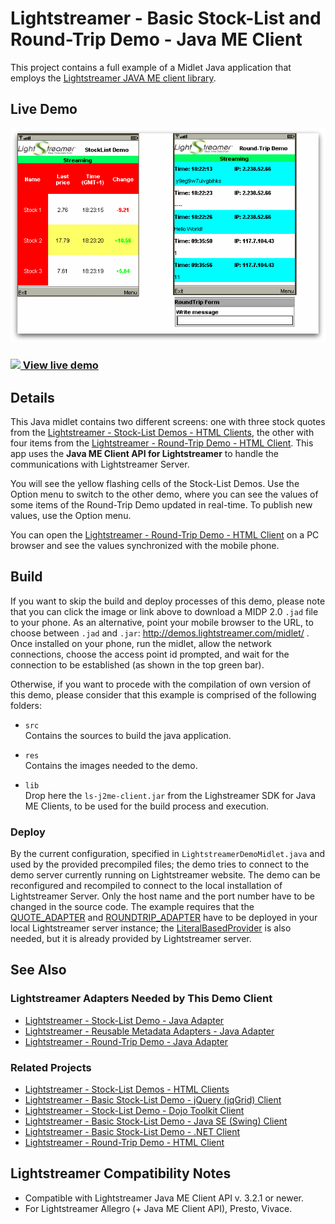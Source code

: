 # Lightstreamer - Basic Stock-List and Round-Trip Demo - Java ME Client
<!-- START DESCRIPTION lightstreamer-example-stocklist-client-midlet -->

This project contains a full example of a Midlet Java application that employs the [Lightstreamer JAVA ME client library](http://www.lightstreamer.com/docs/client_javame_api/index.html).

## Live Demo

[![screenshot](screen_midlet_large.png)](http://demos.lightstreamer.com/midlet/lsmidlet_midp.jad)<br>
### [![](http://demos.lightstreamer.com/site/img/play.png) View live demo](http://demos.lightstreamer.com/midlet/lsmidlet_midp.jad)<br>

## Details

This Java midlet contains two different screens: one with three stock quotes from the [Lightstreamer - Stock-List Demos - HTML Clients](https://github.com/Lightstreamer/Lightstreamer-example-Stocklist-client-javascript), the other with four items from the [Lightstreamer - Round-Trip Demo - HTML Client](https://github.com/Lightstreamer/Lightstreamer-example-RoundTrip-client-javascript).
This app uses the <b>Java ME Client API for Lightstreamer</b> to handle the communications with Lightstreamer Server.<br>

You will see the yellow flashing cells of the Stock-List Demos. Use the Option menu to switch to the other demo, where you can see the values of some items of the Round-Trip Demo updated in real-time. To publish new values, use the Option menu.

You can open the [Lightstreamer - Round-Trip Demo - HTML Client](https://github.com/Lightstreamer/Lightstreamer-example-RoundTrip-client-javascript) on a PC browser and see the values synchronized with the mobile phone.

<!-- END DESCRIPTION lightstreamer-example-stocklist-client-midlet -->

## Build

If you want to skip the build and deploy processes of this demo, please note that you can click the image or link above to download a MIDP 2.0 `.jad` file to your phone. As an alternative, point your mobile browser to the URL, to choose between `.jad` and `.jar`: http://demos.lightstreamer.com/midlet/ .
Once installed on your phone, run the midlet, allow the network connections, choose the access point id prompted, and wait for the connection to be established (as shown in the top green bar).<br>

Otherwise, if you want to procede with the compilation of own version of this demo, please consider that this example is comprised of the following folders:
* `src`<br>
  Contains the sources to build the java application.

* `res`<br>
  Contains the images needed to the demo.
  
* `lib`<br>
  Drop here the `ls-j2me-client.jar` from the Lighstreamer SDK for Java ME Clients, to be used for the build process and execution.

### Deploy
  
By the current configuration, specified in `LightstreamerDemoMidlet.java` and used by the provided precompiled files; the demo tries to connect to the demo server currently running on Lightstreamer website.
The demo can be reconfigured and recompiled to connect to the local installation of Lightstreamer Server. Only the host name and the port number have to be changed in the source code.
The example requires that the [QUOTE_ADAPTER](https://github.com/Lightstreamer/Lightstreamer-example-Stocklist-adapter-java) and [ROUNDTRIP_ADAPTER](https://github.com/Lightstreamer/Lightstreamer-example-RoundTrip-adapter-java) have to be deployed in your local Lightstreamer server instance;
the [LiteralBasedProvider](https://github.com/Lightstreamer/Lightstreamer-example-ReusableMetadata-adapter-java) is also needed, but it is already provided by Lightstreamer server.<br>

## See Also

### Lightstreamer Adapters Needed by This Demo Client
<!-- START RELATED_ENTRIES -->

* [Lightstreamer - Stock-List Demo - Java Adapter](https://github.com/Lightstreamer/Lightstreamer-example-Stocklist-adapter-java)
* [Lightstreamer - Reusable Metadata Adapters - Java Adapter](https://github.com/Lightstreamer/Lightstreamer-example-ReusableMetadata-adapter-java)
* [Lightstreamer - Round-Trip Demo - Java Adapter](https://github.com/Lightstreamer/Lightstreamer-example-RoundTrip-adapter-java)

<!-- END RELATED_ENTRIES -->

### Related Projects

* [Lightstreamer - Stock-List Demos - HTML Clients](https://github.com/Lightstreamer/Lightstreamer-example-Stocklist-client-javascript)
* [Lightstreamer - Basic Stock-List Demo - jQuery (jqGrid) Client](https://github.com/Lightstreamer/Lightstreamer-example-StockList-client-jquery)
* [Lightstreamer - Stock-List Demo - Dojo Toolkit Client](https://github.com/Lightstreamer/Lightstreamer-example-StockList-client-dojo)
* [Lightstreamer - Basic Stock-List Demo - Java SE (Swing) Client](https://github.com/Lightstreamer/Lightstreamer-example-StockList-client-java)
* [Lightstreamer - Basic Stock-List Demo - .NET Client](https://github.com/Lightstreamer/Lightstreamer-example-StockList-client-dotnet)
* [Lightstreamer - Round-Trip Demo - HTML Client](https://github.com/Lightstreamer/Lightstreamer-example-RoundTrip-client-javascript)

## Lightstreamer Compatibility Notes

* Compatible with Lightstreamer Java ME Client API v. 3.2.1 or newer.
* For Lightstreamer Allegro (+ Java ME Client API), Presto, Vivace.
